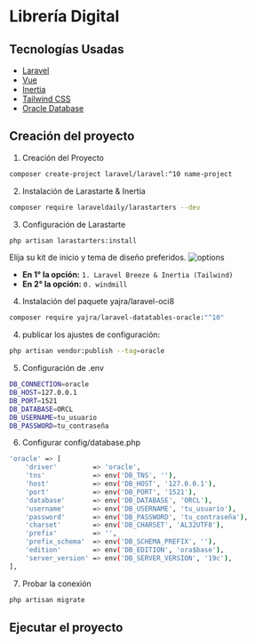 # Librería Digital
>

## Tecnologías Usadas
- [Laravel](https://laravel.com/docs/11.x/installation)
- [Vue](https://vuejs.org/guide/introduction.html)
- [Inertia](https://inertiajs.com/server-side-setup)
- [Tailwind CSS](https://tailwindcss.com/docs/installation)
- [Oracle Database](https://docs.oracle.com/en/cloud/paas/base-database/index.html)



## Creación del proyecto
1. Creación del Proyecto
```bash
composer create-project laravel/laravel:^10 name-project
```

2. Instalación de Larastarte & Inertia
```bash
composer require laraveldaily/larastarters --dev
```

3. Configuración de Larastarte
```bash
php artisan larastarters:install
```

Elija su kit de inicio y tema de diseño preferidos.
![options](https://camo.githubusercontent.com/6d2cf72816ff06dd6f0a657783357ad2da9cdf6c1c467debaff4fe681f0a077a/68747470733a2f2f6c61726176656c6461696c792e636f6d2f75706c6f6164732f323032332f30322f3232303331343331332d64333035353035312d333939372d343237642d393864662d3862633762626433346464372e706e67)
- **En 1° la opción:** ``1. Laravel Breeze & Inertia (Tailwind)``
- **En 2° la opción:** ``0. windmill``

4.  Instalación del paquete yajra/laravel-oci8
```bash
composer require yajra/laravel-datatables-oracle:"^10"
```

4. publicar los ajustes de configuración: 
```bash
php artisan vendor:publish --tag=oracle
```

5. Configuración de .env
```bash
DB_CONNECTION=oracle
DB_HOST=127.0.0.1
DB_PORT=1521
DB_DATABASE=ORCL
DB_USERNAME=tu_usuario
DB_PASSWORD=tu_contraseña
```

6. Configurar config/database.php
```bash
'oracle' => [
    'driver'         => 'oracle',
    'tns'            => env('DB_TNS', ''),
    'host'           => env('DB_HOST', '127.0.0.1'),
    'port'           => env('DB_PORT', '1521'),
    'database'       => env('DB_DATABASE', 'ORCL'),
    'username'       => env('DB_USERNAME', 'tu_usuario'),
    'password'       => env('DB_PASSWORD', 'tu_contraseña'),
    'charset'        => env('DB_CHARSET', 'AL32UTF8'),
    'prefix'         => '',
    'prefix_schema'  => env('DB_SCHEMA_PREFIX', ''),
    'edition'        => env('DB_EDITION', 'ora$base'),
    'server_version' => env('DB_SERVER_VERSION', '19c'),
],
```

7. Probar la conexión
```bash
php artisan migrate
```

## Ejecutar el proyecto